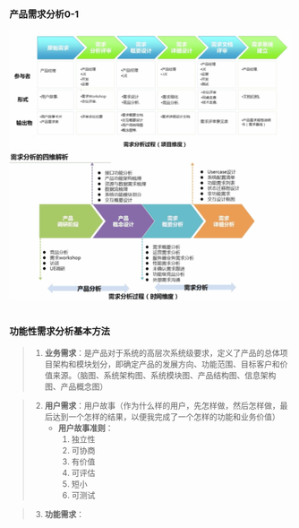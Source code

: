 ### 产品需求分析0-1
![alt](./images/3_1.png)
![alt](./images/3_2.png)

#   

### 功能性需求分析基本方法
>1. **业务需求**：是产品对于系统的高层次系统级要求，定义了产品的总体项目架构和模块划分，即确定产品的发展方向、功能范围、目标客户和价值来源。（脑图、系统架构图、系统模块图、产品结构图、信息架构图、产品概念图）

>2. **用户需求**：用户故事（作为什么样的用户，先怎样做，然后怎样做，最后达到一个怎样的结果，以便我完成了一个怎样的功能和业务价值）  
>    - **用户故事准则**：
>       1. 独立性
>       1. 可协商
>       1. 有价值
>       1. 可评估
>       1. 短小
>       1. 可测试

>3. **功能需求**：

































